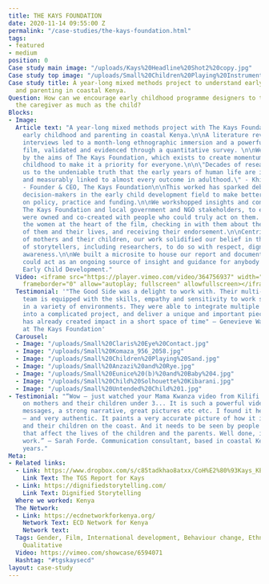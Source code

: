 ```yaml
---
title: THE KAYS FOUNDATION
date: 2020-11-14 09:55:00 Z
permalink: "/case-studies/the-kays-foundation.html"
tags:
- featured
- medium
position: 0
Case study main image: "/uploads/Kays%20Headline%20Shot2%20copy.jpg"
Case study top image: "/uploads/Small%20Children%20Playing%20Instruments%203.jpg"
Case study title: A year-long mixed methods project to understand early childhood
  and parenting in coastal Kenya.
Question: How can we encourage early childhood programme designers to think about
  the caregiver as much as the child?
Blocks:
- Image: 
  Article text: "A year-long mixed methods project with The Kays Foundation to understand
    early childhood and parenting in coastal Kenya.\n\nA literature review and expert
    interviews led to a month-long ethnographic immersion and a powerful documentary
    film, validated and evidenced through a quantitative survey. \n\nWe were inspired
    by the aims of The Kays Foundation, which exists to create momentum around early
    childhood to make it a priority for everyone.\n\n\"Decades of research have brought
    us to the undeniable truth that the early years of human life are inextricably
    and measurably linked to almost every outcome in adulthood.\" - Khilen Nathwani
    - Founder & CEO, The Kays Foundation\n\nThis worked has sparked debate and helped
    decision-makers in the early child development field to make better decisions
    on policy, practice and funding.\n\nWe workshopped insights and conclusions with
    The Kays Foundation and local government and NGO stakeholders, to ensure the outputs
    were owned and co-created with people who could truly act on them. We revisited
    the women at the heart of the film, checking in with them about the depiction
    of them and their lives, and receiving their endorsement.\n\nCentring the voices
    of mothers and their children, our work solidified our belief in the responsibilities
    of storytellers, including researchers, to do so with respect, dignity and cultural
    awareness.\n\nWe built a microsite to house our report and documentary, so it
    could act as an ongoing source of insight and guidance for anybody involved in
    Early Child Development."
  Video: <iframe src="https://player.vimeo.com/video/364756937" width="640" height="360"
    frameborder="0" allow="autoplay; fullscreen" allowfullscreen></iframe>
  Testimonial: '"The Good Side was a delight to work with. Their multi-disciplinary
    team is equipped with the skills, empathy and sensitivity to work strategically
    in a variety of environments. They were able to integrate multiple rounds of feedback
    into a complicated project, and deliver a unique and important piece of work that
    has already created impact in a short space of time" — Genevieve Wastie, Consultant
    at The Kays Foundation'
  Carousel:
  - Image: "/uploads/Small%20Claris%20Eye%20Contact.jpg"
  - Image: "/uploads/Small%20Komaza_956_2058.jpg"
  - Image: "/uploads/Small%20Children%20Playing%20Sand.jpg"
  - Image: "/uploads/Small%20Anzazi%20and%20Rye.jpg"
  - Image: "/uploads/Small%20Eunice%20(b)%20and%20Baby%204.jpg"
  - Image: "/uploads/Small%20Child%20Solhouette%20Kibarani.jpg"
  - Image: "/uploads/Small%20Untended%20Child%201.jpg"
- Testimonial: "“Wow – just watched your Mama Kwanza video from Kilifi and Mombasa
    on mothers and their children under 3... It is such a powerful video, with clear
    messages, a strong narrative, great pictures etc etc. I found it heart breaking
    – and very authentic. It paints a very accurate picture of how it is for mothers
    and their children on the coast. And it needs to be seen by people who make decisions
    that affect the lives of the children and the parents. Well done, it is great
    work.” — Sarah Forde. Communication consultant, based in coastal Kenya for 20
    years."
Meta:
- Related links:
  - Link: https://www.dropbox.com/s/c85tadkhao8atxx/CoH%E2%80%93Kays_KENYA_FINAL_REPORT_june2020.pdf?dl=0
    Link Text: The TGS Report for Kays
  - Link: https://dignifiedstorytelling.com/
    Link Text: Dignified Storytelling
  Where we worked: Kenya
  The Network:
  - Link: https://ecdnetworkforkenya.org/
    Network Text: ECD Network for Kenya
    Network text: 
  Tags: Gender, Film, International development, Behaviour change, Ethnography, Quantitative,
    Qualitative
  Video: https://vimeo.com/showcase/6594071
  Hashtag: "#tgskaysecd"
layout: case-study
---
```


